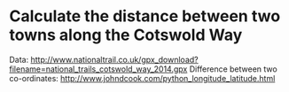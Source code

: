 # Calculate the distance between two towns along the Cotswold Way

Data: http://www.nationaltrail.co.uk/gpx_download?filename=national_trails_cotswold_way_2014.gpx
Difference between two co-ordinates: http://www.johndcook.com/python_longitude_latitude.html
